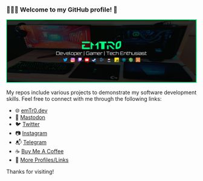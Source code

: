 ### 👨🏽‍💻 Welcome to my GitHub profile! 🚀

[![emTr0 profile banner](https://github.com/emTr0/emTr0/blob/master/emtr0-banner-new-pc.png)](https://emTr0.dev)

My repos include various projects to demonstrate my software development skills. Feel free to connect with me through the following links:

- 🌐 [emTr0.dev](https://emTr0.dev)
- :elephant: <a rel='me' href='https://hachyderm.io/@emTr0'>Mastodon</a>
- 🐦 [Twitter](https://twitter.com/emTr0)
- 📷 [Instagram](https://instagram.com/emTr0x)
- 📬 [Telegram](https://t.me/emTr0)
- ☕ [Buy Me A Coffee](https://www.buymeacoffee.com/emTr0)
- 🔗 [More Profiles/Links](https://beacons.ai/emTr0)

Thanks for visiting!
